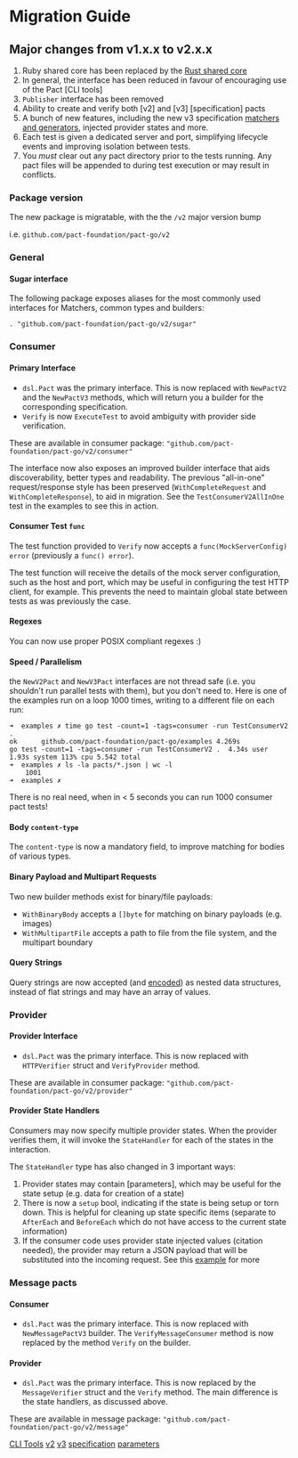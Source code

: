 # Migration Guide

## Major changes from v1.x.x to v2.x.x

1. Ruby shared core has been replaced by the [Rust shared core](https://github.com/pact-foundation/pact-reference/tree/master/rust/)
1. In general, the interface has been reduced in favour of encouraging use of the Pact [CLI tools]
1. `Publisher` interface has been removed
1. Ability to create and verify both [v2] and [v3] [specification] pacts
1. A bunch of new features, including the new v3 specification [matchers and generators](https://github.com/pact-foundation/pact-specification/tree/version-3/), injected provider states and more.
1. Each test is given a dedicated server and port, simplifying lifecycle events and improving isolation between tests.
1. You _must_ clear out any pact directory prior to the tests running. Any pact files will be appended to during test execution or may result in conflicts.

### Package version

The new package is migratable, with the the `/v2` major version bump

i.e. `github.com/pact-foundation/pact-go/v2`

### General

#### Sugar interface

The following package exposes aliases for the most commonly used interfaces for Matchers, common types and builders:

```
. "github.com/pact-foundation/pact-go/v2/sugar"
```

### Consumer

#### Primary Interface

- `dsl.Pact` was the primary interface. This is now replaced with `NewPactV2` and the `NewPactV3` methods, which will return you a builder for the corresponding specification.
- `Verify` is now `ExecuteTest` to avoid ambiguity with provider side verification.

These are available in consumer package: `"github.com/pact-foundation/pact-go/v2/consumer"`

The interface now also exposes an improved builder interface that aids discoverability, better types and readability. The previous "all-in-one" request/response style has been preserved (`WithCompleteRequest` and `WithCompleteResponse`), to aid in migration. See the `TestConsumerV2AllInOne` test in the examples to see this in action.

#### Consumer Test `func`

The test function provided to `Verify` now accepts a `func(MockServerConfig) error` (previously a `func() error`).

The test function will receive the details of the mock server configuration, such as the host and port, which may be useful in configuring the test HTTP client, for example. This prevents the need to maintain global state between tests as was previously the case.

#### Regexes

You can now use proper POSIX compliant regexes :)

#### Speed / Parallelism

the `NewV2Pact` and `NewV3Pact` interfaces are not thread safe (i.e. you shouldn't run parallel tests with them), but you don't need to. Here is one of the examples run on a loop 1000 times, writing to a different file on each run:

```
➜  examples ✗ time go test -count=1 -tags=consumer -run TestConsumerV2 .
ok  	github.com/pact-foundation/pact-go/examples	4.269s
go test -count=1 -tags=consumer -run TestConsumerV2 .  4.34s user 1.93s system 113% cpu 5.542 total
➜  examples ✗ ls -la pacts/*.json | wc -l
    1001
➜  examples ✗
```

There is no real need, when in < 5 seconds you can run 1000 consumer pact tests!

#### Body `content-type`

The `content-type` is now a mandatory field, to improve matching for bodies of various types.

#### Binary Payload and Multipart Requests

Two new builder methods exist for binary/file payloads:

- `WithBinaryBody` accepts a `[]byte` for matching on binary payloads (e.g. images)
- `WithMultipartFile` accepts a path to file from the file system, and the multipart boundary

#### Query Strings

Query strings are now accepted (and [encoded](https://github.com/pact-foundation/pact-specification/tree/version-3/#query-strings-are-stored-as-map-instead-of-strings)) as nested data structures, instead of flat strings and may have an array of values.

### Provider

#### Provider Interface

- `dsl.Pact` was the primary interface. This is now replaced with `HTTPVerifier` struct and `VerifyProvider` method.

These are available in consumer package: `"github.com/pact-foundation/pact-go/v2/provider"`

#### Provider State Handlers

Consumers may now specify multiple provider states. When the provider verifies them, it will invoke the `StateHandler` for each of the states in the interaction.

The `StateHandler` type has also changed in 3 important ways:

1. Provider states may contain [parameters], which may be useful for the state setup (e.g. data for creation of a state)
1. There is now a `setup` bool, indicating if the state is being setup or torn down. This is helpful for cleaning up state specific items (separate to `AfterEach` and `BeforeEach` which do not have access to the current state information)
1. If the consumer code uses provider state injected values (citation needed), the provider may return a JSON payload that will be substituted into the incoming request. See this [example](https://pactflow.io/blog/injecting-values-from-provider-states/) for more

### Message pacts

#### Consumer

- `dsl.Pact` was the primary interface. This is now replaced with `NewMessagePactV3` builder. The `VerifyMessageConsumer` method is now replaced by the method `Verify` on the builder.

#### Provider

- `dsl.Pact` was the primary interface. This is now replaced by the `MessageVerifier` struct and the `Verify` method. The main difference is the state handlers, as discussed above.

These are available in message package: `"github.com/pact-foundation/pact-go/v2/message"`

[CLI Tools](https://docs.pact.io/implementation_guides/cli/)
[v2](https://github.com/pact-foundation/pact-specification/tree/version-3/)
[v3](https://github.com/pact-foundation/pact-specification/tree/version-2/)
[specification](https://github.com/pact-foundation/pact-specification/)
[parameters](https://github.com/pact-foundation/pact-specification/tree/version-3/#allow-multiple-provider-states-with-parameters)
